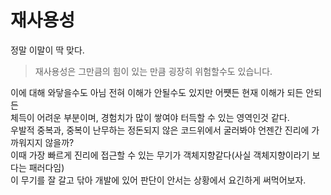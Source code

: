 # 재사용성
정말 이말이 딱 맞다.
> 재사용성은 그만큼의 힘이 있는 만큼 굉장히 위험할수도 있습니다.

이에 대해 와닿을수도 아님 전혀 이해가 안될수도 있지만 어쩃든 현재 이해가 되든 안되든  
체득이 어려운 부분이며, 경험치가 많이 쌓여야 터득할 수 있는 영역인것 같다.  
우발적 중복과, 중복이 난무하는 정돈되지 않은 코드위에서 굴러봐야 언젠간 진리에 가까워지지 않을까?  
이때 가장 빠르게 진리에 접근할 수 있는 무기가 객체지향같다(사실 객체지향이라기 보다는 패러다임)  
이 무기를 잘 갈고 닦아 개발에 있어 판단이 안서는 상황에서 요긴하게 써먹어보자.

